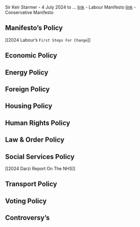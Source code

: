Sir Keir Starmer - 4 July 2024 to ...
[link](https://labour.org.uk/wp-content/uploads/2024/06/Labour-Party-manifesto-2024.pdf) - Labour Manifesto
[link](https://public.conservatives.com/static/documents/GE2024/Conservative-Manifesto-GE2024.pdf) - Conservative Manifesto
## Manifesto’s Policy
[[2024 Labour’s `First Steps For Change`]]
## Economic Policy

## Energy Policy

## Foreign Policy

## Housing Policy

## Human Rights Policy

## Law & Order Policy

## Social Services Policy
[[2024 Darzi Report On The NHS]]
## Transport Policy

## Voting Policy

## Controversy’s
